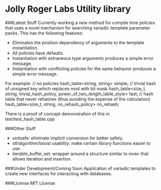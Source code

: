 Jolly Roger Labs Utility library
========

###Latest Stuff
Currently working a new method for compile time policies that uses a
novel mechanism for searching variadic template parameter packs.  This
has the following features:
- Eliminates the position dependency of arguments to the template instantiation.
- All policies have defaults.
- Instantiation with extraneous type arguments produces a simple error message.
- Instantiation with conflicting policies for the same behavior produces a simple error message.

For example:
// no policies
hash_table<string, string> simple;
// trivial hash of unsigned key which replaces mod with bit mask
hash_table<size_t, string, trivial_hash_policy, power_of_two_length_table_style> fast;
// hash table that never rehashes (thus avoiding the expense of the calculation)
hash_table<size_t, string, no_rehash_policy> no_rehash;

There is a proof of concept demonstration of this in test/test_hash_table.cpp

###Other Stuff
- unitsafe: eliminate implicit conversion for better safety.
- stl/algorithm/boost usability: make certain library functions easier to use.
- iterable_buffer_set: wrapper around a structure similar to iovec that allows iteration and insertion.

###Under Development/Coming Soon
Application of variadic templates to create new interfaces for
interacting with databases.

###License
MIT License
